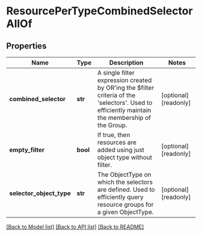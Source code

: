 # ResourcePerTypeCombinedSelectorAllOf

## Properties
Name | Type | Description | Notes
------------ | ------------- | ------------- | -------------
**combined_selector** | **str** | A single filter expression created by OR&#39;ing the $filter criteria of the &#39;selectors&#39;. Used to efficiently maintain the membership of the Group.    | [optional] [readonly] 
**empty_filter** | **bool** | If true, then resources are added using just object type without filter.    | [optional] [readonly] 
**selector_object_type** | **str** | The ObjectType on which the selectors are defined. Used to efficiently query resource groups for a given ObjectType.     | [optional] [readonly] 

[[Back to Model list]](../README.md#documentation-for-models) [[Back to API list]](../README.md#documentation-for-api-endpoints) [[Back to README]](../README.md)


